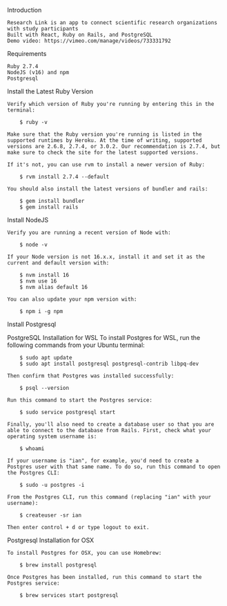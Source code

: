 Introduction

	Research Link is an app to connect scientific research organizations with study participants
	Built with React, Ruby on Rails, and PostgreSQL
	Demo video: https://vimeo.com/manage/videos/733331792


Requirements

	Ruby 2.7.4
	NodeJS (v16) and npm
	Postgresql

Install the Latest Ruby Version

	Verify which version of Ruby you're running by entering this in the terminal:

		$ ruby -v

	Make sure that the Ruby version you're running is listed in the supported runtimes by Heroku. At the time of writing, supported versions are 2.6.8, 2.7.4, or 3.0.2. Our recommendation is 2.7.4, but make sure to check the site for the latest supported versions.

	If it's not, you can use rvm to install a newer version of Ruby:

		$ rvm install 2.7.4 --default

	You should also install the latest versions of bundler and rails:

		$ gem install bundler
		$ gem install rails


Install NodeJS

	Verify you are running a recent version of Node with:

		$ node -v

	If your Node version is not 16.x.x, install it and set it as the current and default version with:

		$ nvm install 16
		$ nvm use 16
		$ nvm alias default 16

	You can also update your npm version with:

		$ npm i -g npm


Install Postgresql

PostgreSQL Installation for WSL
	To install Postgres for WSL, run the following commands from your Ubuntu terminal:

		$ sudo apt update
		$ sudo apt install postgresql postgresql-contrib libpq-dev

	Then confirm that Postgres was installed successfully:

		$ psql --version
	
	Run this command to start the Postgres service:

		$ sudo service postgresql start
		
	Finally, you'll also need to create a database user so that you are able to connect to the database from Rails. First, check what your operating system username is:

		$ whoami
		
	If your username is "ian", for example, you'd need to create a Postgres user with that same name. To do so, run this command to open the Postgres CLI:

		$ sudo -u postgres -i
		
	From the Postgres CLI, run this command (replacing "ian" with your username):

		$ createuser -sr ian
	
	Then enter control + d or type logout to exit.


Postgresql Installation for OSX

	To install Postgres for OSX, you can use Homebrew:

		$ brew install postgresql

	Once Postgres has been installed, run this command to start the Postgres service:

		$ brew services start postgresql
